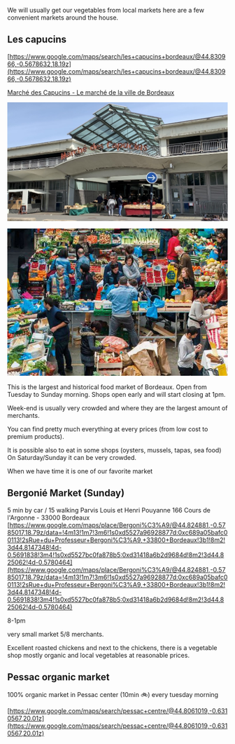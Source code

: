 
We will usually get our vegetables from local markets here are a few convenient markets around the house.

## Les capucins

[https://www.google.com/maps/search/les+capucins+bordeaux/@44.830966,-0.5678632,18.19z](https://www.google.com/maps/search/les+capucins+bordeaux/@44.830966,-0.5678632,18.19z)

[Marché des Capucins - Le marché de la ville de Bordeaux](https://marchedescapucins.com/)

![Untitled](Food%20markets%2069100ccec2c84649ad040876ecfdff0d/Untitled.png)

![Untitled](Food%20markets%2069100ccec2c84649ad040876ecfdff0d/Untitled%201.png)

This is the largest and historical food market of Bordeaux. Open from Tuesday to Sunday morning. Shops open early and will start closing at 1pm. 

Week-end is usually very crowded and where they are the largest amount of merchants. 

You can find pretty much everything at every prices (from low cost to premium products). 

It is possible also to eat in some shops (oysters, mussels, tapas, sea food) On Saturday/Sunday it can be very crowded. 

When we have time it is one of our favorite market

## Bergonié Market (Sunday) 
5 min by car / 15 walking
Parvis Louis et Henri Pouyanne
166 Cours de l'Argonne - 33000 Bordeaux
[https://www.google.com/maps/place/Bergoni%C3%A9/@44.824881,-0.5785017,18.79z/data=!4m13!1m7!3m6!1s0xd5527a96928877d:0xc689a05bafc00113!2sRue+du+Professeur+Bergoni%C3%A9,+33800+Bordeaux!3b1!8m2!3d44.8147348!4d-0.5691838!3m4!1s0xd5527bc0fa878b5:0xd31418a6b2d9684d!8m2!3d44.825062!4d-0.5780464](https://www.google.com/maps/place/Bergoni%C3%A9/@44.824881,-0.5785017,18.79z/data=!4m13!1m7!3m6!1s0xd5527a96928877d:0xc689a05bafc00113!2sRue+du+Professeur+Bergoni%C3%A9,+33800+Bordeaux!3b1!8m2!3d44.8147348!4d-0.5691838!3m4!1s0xd5527bc0fa878b5:0xd31418a6b2d9684d!8m2!3d44.825062!4d-0.5780464)

8-1pm

very small market 5/8 merchants. 

Excellent roasted chickens and next to the chickens, there is a vegetable shop mostly organic and local vegetables at reasonable prices.

## Pessac organic market

100% organic market in Pessac center (10min 🚲) every tuesday morning

[https://www.google.com/maps/search/pessac+centre/@44.8061019,-0.6310567,20.01z](https://www.google.com/maps/search/pessac+centre/@44.8061019,-0.6310567,20.01z)

##